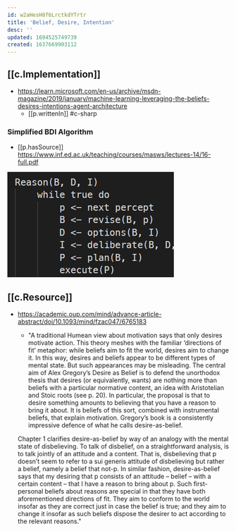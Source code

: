 ```yaml
---
id: w2aHesH8f6LrctkdYTrtr
title: 'Belief, Desire, Intention'
desc: ''
updated: 1694525749739
created: 1637669903112
---
```


## [[c.Implementation]]

- https://learn.microsoft.com/en-us/archive/msdn-magazine/2019/january/machine-learning-leveraging-the-beliefs-desires-intentions-agent-architecture
  - [[p.writtenIn]] #c-sharp

### Simplified BDI Algorithm

- [[p.hasSource]] https://www.inf.ed.ac.uk/teaching/courses/masws/lectures-14/16-full.pdf

![](/assets/images/2022-12-08-14-19-28.png)

## [[c.Resource]]

- https://academic.oup.com/mind/advance-article-abstract/doi/10.1093/mind/fzac047/6765183
  - "A traditional Humean view about motivation says that only desires motivate action. This theory meshes with the familiar ‘directions of fit’ metaphor: while beliefs aim to fit the world, desires aim to change it. In this way, desires and beliefs appear to be different types of mental state. But such appearances may be misleading. The central aim of Alex Gregory’s Desire as Belief is to defend the unorthodox thesis that desires (or equivalently, wants) are nothing more than beliefs with a particular normative content, an idea with Aristotelian and Stoic roots (see p. 20). In particular, the proposal is that to desire something amounts to believing that you have a reason to bring it about. It is beliefs of this sort, combined with instrumental beliefs, that explain motivation. Gregory’s book is a consistently impressive defence of what he calls desire-as-belief.

  Chapter 1 clarifies desire-as-belief by way of an analogy with the mental state of disbelieving. To talk of disbelief, on a straightforward analysis, is to talk jointly of an attitude and a content. That is, disbelieving that p doesn’t seem to refer to a sui generis attitude of disbelieving but rather a belief, namely a belief that not-p. In similar fashion, desire-as-belief says that my desiring that p consists of an attitude – belief – with a certain content – that I have a reason to bring about p. Such first-personal beliefs about reasons are special in that they have both aforementioned directions of fit. They aim to conform to the world insofar as they are correct just in case the belief is true; and they aim to change it insofar as such beliefs dispose the desirer to act according to the relevant reasons."